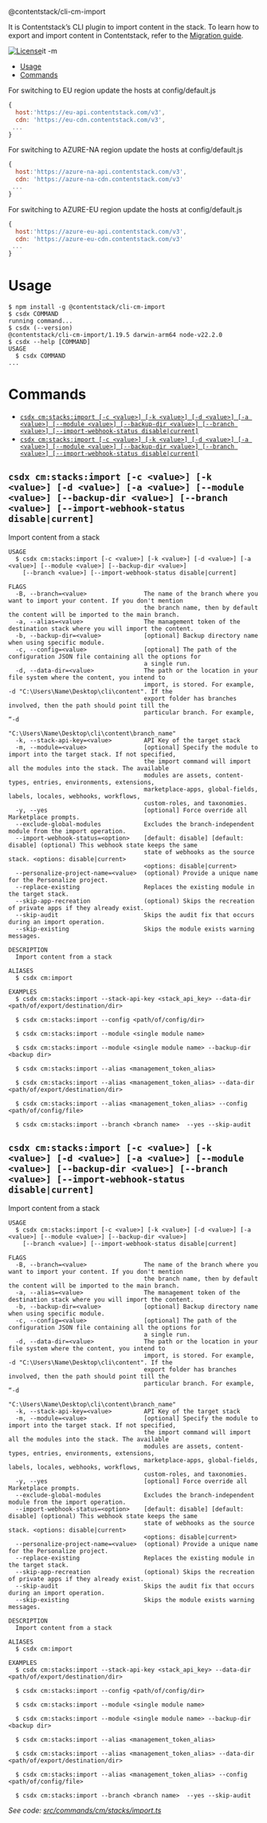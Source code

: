 @contentstack/cli-cm-import

It is Contentstack’s CLI plugin to import content in the stack. To learn how to export and import content in Contentstack, refer to the [Migration guide](https://www.contentstack.com/docs/developers/cli/migration/).

[![License](https://img.shields.io/npm/l/@contentstack/cli)](https://github.com/contentstack/cli/blob/main/LICENSE)it -m

<!-- toc -->
* [Usage](#usage)
* [Commands](#commands)
<!-- tocstop -->

For switching to EU region update the hosts at config/default.js

```js
{
  host:'https://eu-api.contentstack.com/v3',
  cdn: 'https://eu-cdn.contentstack.com/v3',
 ...
}
```

For switching to AZURE-NA region update the hosts at config/default.js

```js
{
  host:'https://azure-na-api.contentstack.com/v3',
  cdn: 'https://azure-na-cdn.contentstack.com/v3'
 ...
}
```

For switching to AZURE-EU region update the hosts at config/default.js

```js
{
  host:'https://azure-eu-api.contentstack.com/v3',
  cdn: 'https://azure-eu-cdn.contentstack.com/v3'
 ...
}
```

# Usage

<!-- usage -->
```sh-session
$ npm install -g @contentstack/cli-cm-import
$ csdx COMMAND
running command...
$ csdx (--version)
@contentstack/cli-cm-import/1.19.5 darwin-arm64 node-v22.2.0
$ csdx --help [COMMAND]
USAGE
  $ csdx COMMAND
...
```
<!-- usagestop -->

# Commands

<!-- commands -->
* [`csdx cm:stacks:import [-c <value>] [-k <value>] [-d <value>] [-a <value>] [--module <value>] [--backup-dir <value>] [--branch <value>] [--import-webhook-status disable|current]`](#csdx-cmstacksimport--c-value--k-value--d-value--a-value---module-value---backup-dir-value---branch-value---import-webhook-status-disablecurrent)
* [`csdx cm:stacks:import [-c <value>] [-k <value>] [-d <value>] [-a <value>] [--module <value>] [--backup-dir <value>] [--branch <value>] [--import-webhook-status disable|current]`](#csdx-cmstacksimport--c-value--k-value--d-value--a-value---module-value---backup-dir-value---branch-value---import-webhook-status-disablecurrent-1)

## `csdx cm:stacks:import [-c <value>] [-k <value>] [-d <value>] [-a <value>] [--module <value>] [--backup-dir <value>] [--branch <value>] [--import-webhook-status disable|current]`

Import content from a stack

```
USAGE
  $ csdx cm:stacks:import [-c <value>] [-k <value>] [-d <value>] [-a <value>] [--module <value>] [--backup-dir <value>]
    [--branch <value>] [--import-webhook-status disable|current]

FLAGS
  -B, --branch=<value>                The name of the branch where you want to import your content. If you don't mention
                                      the branch name, then by default the content will be imported to the main branch.
  -a, --alias=<value>                 The management token of the destination stack where you will import the content.
  -b, --backup-dir=<value>            [optional] Backup directory name when using specific module.
  -c, --config=<value>                [optional] The path of the configuration JSON file containing all the options for
                                      a single run.
  -d, --data-dir=<value>              The path or the location in your file system where the content, you intend to
                                      import, is stored. For example, -d "C:\Users\Name\Desktop\cli\content". If the
                                      export folder has branches involved, then the path should point till the
                                      particular branch. For example, “-d
                                      "C:\Users\Name\Desktop\cli\content\branch_name"
  -k, --stack-api-key=<value>         API Key of the target stack
  -m, --module=<value>                [optional] Specify the module to import into the target stack. If not specified,
                                      the import command will import all the modules into the stack. The available
                                      modules are assets, content-types, entries, environments, extensions,
                                      marketplace-apps, global-fields, labels, locales, webhooks, workflows,
                                      custom-roles, and taxonomies.
  -y, --yes                           [optional] Force override all Marketplace prompts.
  --exclude-global-modules            Excludes the branch-independent module from the import operation.
  --import-webhook-status=<option>    [default: disable] [default: disable] (optional) This webhook state keeps the same
                                      state of webhooks as the source stack. <options: disable|current>
                                      <options: disable|current>
  --personalize-project-name=<value>  (optional) Provide a unique name for the Personalize project.
  --replace-existing                  Replaces the existing module in the target stack.
  --skip-app-recreation               (optional) Skips the recreation of private apps if they already exist.
  --skip-audit                        Skips the audit fix that occurs during an import operation.
  --skip-existing                     Skips the module exists warning messages.

DESCRIPTION
  Import content from a stack

ALIASES
  $ csdx cm:import

EXAMPLES
  $ csdx cm:stacks:import --stack-api-key <stack_api_key> --data-dir <path/of/export/destination/dir>

  $ csdx cm:stacks:import --config <path/of/config/dir>

  $ csdx cm:stacks:import --module <single module name>

  $ csdx cm:stacks:import --module <single module name> --backup-dir <backup dir>

  $ csdx cm:stacks:import --alias <management_token_alias>

  $ csdx cm:stacks:import --alias <management_token_alias> --data-dir <path/of/export/destination/dir>

  $ csdx cm:stacks:import --alias <management_token_alias> --config <path/of/config/file>

  $ csdx cm:stacks:import --branch <branch name>  --yes --skip-audit
```

## `csdx cm:stacks:import [-c <value>] [-k <value>] [-d <value>] [-a <value>] [--module <value>] [--backup-dir <value>] [--branch <value>] [--import-webhook-status disable|current]`

Import content from a stack

```
USAGE
  $ csdx cm:stacks:import [-c <value>] [-k <value>] [-d <value>] [-a <value>] [--module <value>] [--backup-dir <value>]
    [--branch <value>] [--import-webhook-status disable|current]

FLAGS
  -B, --branch=<value>                The name of the branch where you want to import your content. If you don't mention
                                      the branch name, then by default the content will be imported to the main branch.
  -a, --alias=<value>                 The management token of the destination stack where you will import the content.
  -b, --backup-dir=<value>            [optional] Backup directory name when using specific module.
  -c, --config=<value>                [optional] The path of the configuration JSON file containing all the options for
                                      a single run.
  -d, --data-dir=<value>              The path or the location in your file system where the content, you intend to
                                      import, is stored. For example, -d "C:\Users\Name\Desktop\cli\content". If the
                                      export folder has branches involved, then the path should point till the
                                      particular branch. For example, “-d
                                      "C:\Users\Name\Desktop\cli\content\branch_name"
  -k, --stack-api-key=<value>         API Key of the target stack
  -m, --module=<value>                [optional] Specify the module to import into the target stack. If not specified,
                                      the import command will import all the modules into the stack. The available
                                      modules are assets, content-types, entries, environments, extensions,
                                      marketplace-apps, global-fields, labels, locales, webhooks, workflows,
                                      custom-roles, and taxonomies.
  -y, --yes                           [optional] Force override all Marketplace prompts.
  --exclude-global-modules            Excludes the branch-independent module from the import operation.
  --import-webhook-status=<option>    [default: disable] [default: disable] (optional) This webhook state keeps the same
                                      state of webhooks as the source stack. <options: disable|current>
                                      <options: disable|current>
  --personalize-project-name=<value>  (optional) Provide a unique name for the Personalize project.
  --replace-existing                  Replaces the existing module in the target stack.
  --skip-app-recreation               (optional) Skips the recreation of private apps if they already exist.
  --skip-audit                        Skips the audit fix that occurs during an import operation.
  --skip-existing                     Skips the module exists warning messages.

DESCRIPTION
  Import content from a stack

ALIASES
  $ csdx cm:import

EXAMPLES
  $ csdx cm:stacks:import --stack-api-key <stack_api_key> --data-dir <path/of/export/destination/dir>

  $ csdx cm:stacks:import --config <path/of/config/dir>

  $ csdx cm:stacks:import --module <single module name>

  $ csdx cm:stacks:import --module <single module name> --backup-dir <backup dir>

  $ csdx cm:stacks:import --alias <management_token_alias>

  $ csdx cm:stacks:import --alias <management_token_alias> --data-dir <path/of/export/destination/dir>

  $ csdx cm:stacks:import --alias <management_token_alias> --config <path/of/config/file>

  $ csdx cm:stacks:import --branch <branch name>  --yes --skip-audit
```

_See code: [src/commands/cm/stacks/import.ts](https://github.com/contentstack/cli/blob/main/packages/contentstack-import/src/commands/cm/stacks/import.ts)_
<!-- commandsstop -->
